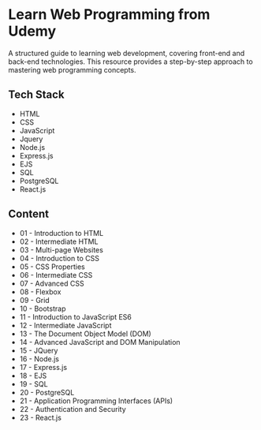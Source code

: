 # Learn Web Programming from Udemy

A structured guide to learning web development, covering front-end and back-end technologies. This resource provides a step-by-step approach to mastering web programming concepts.

## Tech Stack

- HTML
- CSS
- JavaScript
- Jquery
- Node.js
- Express.js
- EJS
- SQL
- PostgreSQL
- React.js

## Content

- 01 - Introduction to HTML
- 02 - Intermediate HTML
- 03 - Multi-page Websites
- 04 - Introduction to CSS
- 05 - CSS Properties
- 06 - Intermediate CSS
- 07 - Advanced CSS
- 08 - Flexbox
- 09 - Grid
- 10 - Bootstrap
- 11 - Introduction to JavaScript ES6
- 12 - Intermediate JavaScript
- 13 - The Document Object Model (DOM)
- 14 - Advanced JavaScript and DOM Manipulation
- 15 - JQuery
- 16 - Node.js
- 17 - Express.js
- 18 - EJS
- 19 - SQL
- 20 - PostgreSQL
- 21 - Application Programming Interfaces (APIs)
- 22 - Authentication and Security
- 23 - React.js
